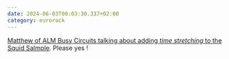 ```yaml
---
date: 2024-06-03T00:03:30.337+02:00
category: eurorack
---
```


[Matthew of ALM Busy Circuits talking about adding _time stretching_ to the Squid Salmple](https://overcast.fm/+J-TiqbRMM/1:06:13).
Please yes !
